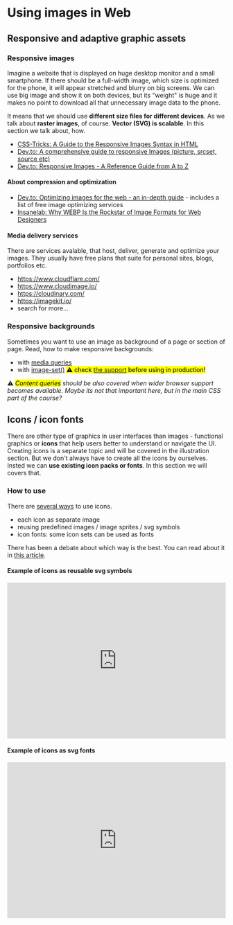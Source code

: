 # Using images in Web

## Responsive and adaptive graphic assets

### Responsive images

Imagine a website that is displayed on huge desktop monitor and a small smartphone. If there should be a full-width image, which size is optimized for the phone, it will appear stretched and blurry on big screens. We can use big image and show it on both devices, but its "weight" is huge and it makes no point to download all that unnecessary image data to the phone. 

It means that we should use **different size files for different devices**. As we talk about **raster images**, of course. **Vector (SVG) is scalable**. In this section we talk about, how.


- [CSS-Tricks: A Guide to the Responsive Images Syntax in HTML](https://css-tricks.com/a-guide-to-the-responsive-images-syntax-in-html/)
- [Dev.to: A comprehensive guide to responsive Images (picture, srcset, source etc)](https://dev.to/jsco/a-comprehensive-guide-to-responsive-images-picture-srcset-source-etc-4adj)
- [Dev.to: Responsive Images - A Reference Guide from A to Z](https://dev.to/manu4543/responsive-images-a-reference-guide-from-a-to-z-30aa)


#### About compression and optimization


- [Dev.to: Optimizing images for the web - an in-depth guide](https://dev.to/prototyp/optimizing-images-for-the-web-an-in-depth-guide-4j7d) - includes a list of free image optimizing services
- [Insanelab: Why WEBP Is the Rockstar of Image Formats for Web Designers](https://insanelab.com/blog/web-development/webp-web-design-vs-jpeg-gif-png/)




#### Media delivery services

There are services avalable, that host, deliver, generate and optimize your images. They usually have free plans that suite for personal sites, blogs, portfolios etc.

- https://www.cloudflare.com/
- https://www.cloudimage.io/
- https://cloudinary.com/
- https://imagekit.io/
- search for more...




### Responsive backgrounds

Sometimes you want to use an image as background of a page or section of page. Read, how to make responsive backgrounds:

- with [media queries](https://www.juangarcia.design/blog/responsive-background-images-with-image-set/#the-problem)
- with [image-set()](https://www.juangarcia.design/blog/responsive-background-images-with-image-set/#the-solution) <mark>⚠ check [the support](https://caniuse.com/css-image-set) before using in production!</mark>

⚠ *<mark>Content queries</mark> should be also covered when wider browser support becomes available. Maybe its not that important here, but in the main CSS part of the course?*






## Icons / icon fonts

There are other type of graphics in user interfaces than images - functional graphics or **icons** that help users better to understand or navigate the UI. Creating icons is a separate topic and will be covered in the illustration section. But we don't always have to create all the icons by ourselves. Insted we can **use existing icon packs or fonts**. In this section we will covers that.


### How to use

There are [several ways](https://fershad.com/writing/web-icons-in-2021/) to use icons. 

- each icon as separate image
- reusing predefined images / image sprites / svg symbols
- icon fonts: some icon sets can be used as fonts

There has been a debate about which way is the best. You can read about it in [this article](https://www.lambdatest.com/blog/its-2019-lets-end-the-debate-on-icon-fonts-vs-svg-icons/).



#### Example of icons as reusable svg symbols



<iframe height="360" style="width: 100%;" scrolling="no" title="edesign-icons__svg-use" src="https://codepen.io/ooker/embed/oNZmRQm?height=265&theme-id=dark&default-tab=html,result" frameborder="no" loading="lazy" allowtransparency="true" allowfullscreen="true">
  See the Pen <a href='https://codepen.io/ooker/pen/oNZmRQm'>edesign-icons__svg-use</a> by Oliver Maaker
  (<a href='https://codepen.io/ooker'>@ooker</a>) on <a href='https://codepen.io'>CodePen</a>.
</iframe>


#### Example of icons as svg fonts

<iframe height="360" style="width: 100%;" scrolling="no" title="edesign-icons__svg-fonts" src="https://codepen.io/ooker/embed/KKWOdLN?height=265&theme-id=dark&defaultTab=html%2Cresult" frameborder="no" loading="lazy" allowtransparency="true" allowfullscreen="true">
  See the Pen <a href='https://codepen.io/ooker/pen/KKWOdLN'>edesign-icons__svg-fonts</a> by Oliver Maaker
  (<a href='https://codepen.io/ooker'>@ooker</a>) on <a href='https://codepen.io'>CodePen</a>.
</iframe>



